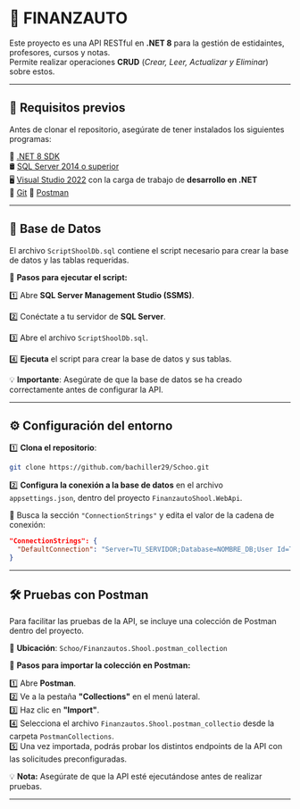 # 🏢 FINANZAUTO  

Este proyecto es una API RESTful en **.NET 8** para la gestión de estidaintes, profesores, cursos y notas.  
Permite realizar operaciones **CRUD** (*Crear, Leer, Actualizar y Eliminar*) sobre estos.  

---

## 📌 Requisitos previos  
Antes de clonar el repositorio, asegúrate de tener instalados los siguientes programas:  

📌 [.NET 8 SDK](https://dotnet.microsoft.com/en-us/download/dotnet/8.0)  
🛢️ [SQL Server 2014 o superior](https://www.microsoft.com/en-us/sql-server/sql-server-downloads)  
🖥️ [Visual Studio 2022](https://visualstudio.microsoft.com/) con la carga de trabajo de **desarrollo en .NET**  
🔗 [Git]([https://git-scm.com/](https://github.com/bachiller29/Schoo.git))  
💽 [Postman](https://www.postman.com/) 

---

## 🛄 Base de Datos  

El archivo `ScriptShoolDb.sql` contiene el script necesario para crear la base de datos y las tablas requeridas.  

🔹 **Pasos para ejecutar el script:**  

1️⃣ Abre **SQL Server Management Studio (SSMS)**.  

2️⃣ Conéctate a tu servidor de **SQL Server**.  

3️⃣ Abre el archivo `ScriptShoolDb.sql`.  

4️⃣ **Ejecuta** el script para crear la base de datos y sus tablas.  

💡 **Importante**: Asegúrate de que la base de datos se ha creado correctamente antes de configurar la API.  

---

## ⚙️ Configuración del entorno  

1️⃣ **Clona el repositorio**:  

```sh
git clone https://github.com/bachiller29/Schoo.git
```

2️⃣ **Configura la conexión a la base de datos** en el archivo `appsettings.json`, dentro del proyecto `FinanzautoShool.WebApi`.  

🔹 Busca la sección `"ConnectionStrings"` y edita el valor de la cadena de conexión:  

```json
"ConnectionStrings": {
  "DefaultConnection": "Server=TU_SERVIDOR;Database=NOMBRE_DB;User Id=TU_USUARIO;Password=TU_CONTRASEÑA;"
}
```

---

## 🛠️ Pruebas con Postman  

Para facilitar las pruebas de la API, se incluye una colección de Postman dentro del proyecto.  

📂 **Ubicación**: `Schoo/Finanzautos.Shool.postman_collection`  

🔹 **Pasos para importar la colección en Postman:**  

1️⃣ Abre **Postman**.  
2️⃣ Ve a la pestaña **"Collections"** en el menú lateral.  
3️⃣ Haz clic en **"Import"**.  
4️⃣ Selecciona el archivo `Finanzautos.Shool.postman_collectio` desde la carpeta `PostmanCollections`.  
5️⃣ Una vez importada, podrás probar los distintos endpoints de la API con las solicitudes preconfiguradas.  

💡 **Nota:** Asegúrate de que la API esté ejecutándose antes de realizar pruebas.  


---
